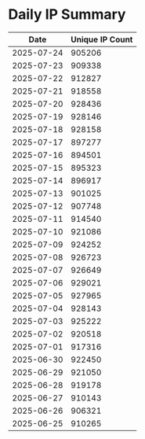 # Daily IP Summary
| Date | Unique IP Count |
|----|----|
| 2025-07-24 | 905206 |
| 2025-07-23 | 909338 |
| 2025-07-22 | 912827 |
| 2025-07-21 | 918558 |
| 2025-07-20 | 928436 |
| 2025-07-19 | 928146 |
| 2025-07-18 | 928158 |
| 2025-07-17 | 897277 |
| 2025-07-16 | 894501 |
| 2025-07-15 | 895323 |
| 2025-07-14 | 896917 |
| 2025-07-13 | 901025 |
| 2025-07-12 | 907748 |
| 2025-07-11 | 914540 |
| 2025-07-10 | 921086 |
| 2025-07-09 | 924252 |
| 2025-07-08 | 926723 |
| 2025-07-07 | 926649 |
| 2025-07-06 | 929021 |
| 2025-07-05 | 927965 |
| 2025-07-04 | 928143 |
| 2025-07-03 | 925222 |
| 2025-07-02 | 920518 |
| 2025-07-01 | 917316 |
| 2025-06-30 | 922450 |
| 2025-06-29 | 921050 |
| 2025-06-28 | 919178 |
| 2025-06-27 | 910143 |
| 2025-06-26 | 906321 |
| 2025-06-25 | 910265 |